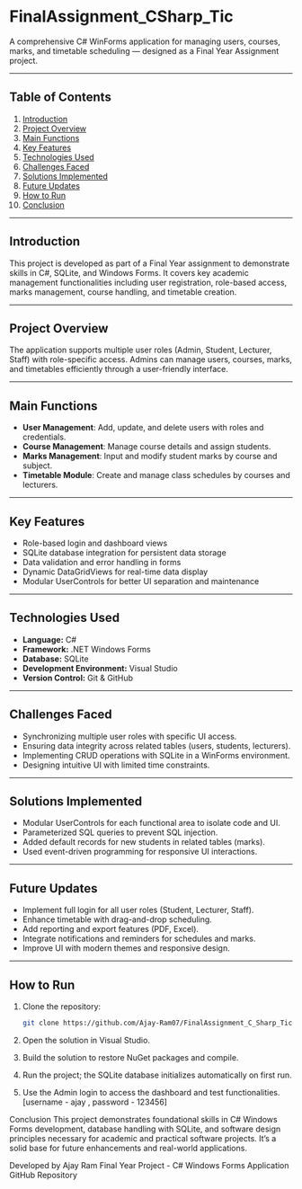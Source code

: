# FinalAssignment_CSharp_Tic

A comprehensive C# WinForms application for managing users, courses, marks, and timetable scheduling — designed as a Final Year Assignment project.

---

## Table of Contents

1. [Introduction](#introduction)  
2. [Project Overview](#project-overview)  
3. [Main Functions](#main-functions)  
4. [Key Features](#key-features)  
5. [Technologies Used](#technologies-used)  
6. [Challenges Faced](#challenges-faced)  
7. [Solutions Implemented](#solutions-implemented)  
8. [Future Updates](#future-updates)  
9. [How to Run](#how-to-run)  
10. [Conclusion](#conclusion)  

---

## Introduction

This project is developed as part of a Final Year assignment to demonstrate skills in C#, SQLite, and Windows Forms. It covers key academic management functionalities including user registration, role-based access, marks management, course handling, and timetable creation.

---

## Project Overview

The application supports multiple user roles (Admin, Student, Lecturer, Staff) with role-specific access. Admins can manage users, courses, marks, and timetables efficiently through a user-friendly interface.

---

## Main Functions

- **User Management**: Add, update, and delete users with roles and credentials.  
- **Course Management**: Manage course details and assign students.  
- **Marks Management**: Input and modify student marks by course and subject.  
- **Timetable Module**: Create and manage class schedules by courses and lecturers.

---

## Key Features

- Role-based login and dashboard views  
- SQLite database integration for persistent data storage  
- Data validation and error handling in forms  
- Dynamic DataGridViews for real-time data display  
- Modular UserControls for better UI separation and maintenance

---

## Technologies Used

- **Language:** C#  
- **Framework:** .NET Windows Forms  
- **Database:** SQLite  
- **Development Environment:** Visual Studio  
- **Version Control:** Git & GitHub  

---

## Challenges Faced

- Synchronizing multiple user roles with specific UI access.  
- Ensuring data integrity across related tables (users, students, lecturers).  
- Implementing CRUD operations with SQLite in a WinForms environment.  
- Designing intuitive UI with limited time constraints.

---

## Solutions Implemented

- Modular UserControls for each functional area to isolate code and UI.  
- Parameterized SQL queries to prevent SQL injection.  
- Added default records for new students in related tables (marks).  
- Used event-driven programming for responsive UI interactions.

---

## Future Updates

- Implement full login for all user roles (Student, Lecturer, Staff).  
- Enhance timetable with drag-and-drop scheduling.  
- Add reporting and export features (PDF, Excel).  
- Integrate notifications and reminders for schedules and marks.  
- Improve UI with modern themes and responsive design.

---

## How to Run

1. Clone the repository:  
   ```bash
   git clone https://github.com/Ajay-Ram07/FinalAssignment_C_Sharp_Tic.git
2. Open the solution in Visual Studio.

3. Build the solution to restore NuGet packages and compile.

4. Run the project; the SQLite database initializes automatically on first run.

5. Use the Admin login to access the dashboard and test functionalities.[username - ajay , password - 123456]

Conclusion
This project demonstrates foundational skills in C# Windows Forms development, database handling with SQLite, and software design principles necessary for academic and practical software projects. It’s a solid base for future enhancements and real-world applications.

Developed by Ajay Ram
Final Year Project - C# Windows Forms Application
GitHub Repository

